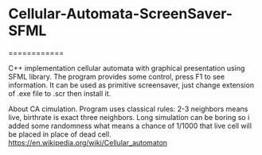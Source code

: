 # Cellular-Automata-ScreenSaver-SFML
============

C++ implementation cellular automata with graphical presentation using SFML library. The program provides some control, press F1 to see information. It can be used as primitive screensaver, just change extension of .exe file to .scr then install it.

About CA cimulation. Program uses classical rules: 2-3 neighbors means live, birthrate is exact three neighbors. Long simulation can be boring so i added some randomness what means a chance of 1/1000 that live cell will be placed in place of dead cell.
https://en.wikipedia.org/wiki/Cellular_automaton
